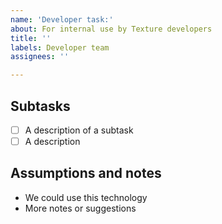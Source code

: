 ```yaml
---
name: 'Developer task:'
about: For internal use by Texture developers
title: ''
labels: Developer team
assignees: ''

---
```


## Subtasks
<!-- List of subtasks for this ticket to be complete -->
- [ ] A description of a subtask
- [ ] A description

## Assumptions and notes
- We could use this technology
- More notes or suggestions
